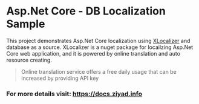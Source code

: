 # Asp.Net Core - DB Localization Sample

This project demonstrates Asp.Net Core localization using [XLocalizer](https://github.com/LazZiya/XLocalizer) and database as a source. XLocalizer is a nuget package for locailzing Asp.Net Core web application, and it is powered by online translation and auto resource creating.

> Online translation service offers a free daily usage that can be increased by providing API key

### For more details visit: https://docs.ziyad.info
